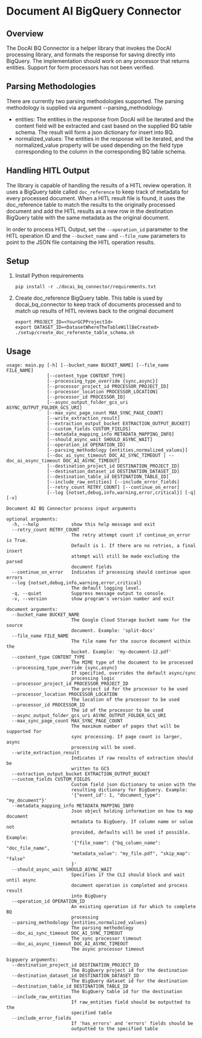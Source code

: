 # Document AI BigQuery Connector

## Overview
The DocAI BQ Connector is a helper library that invokes the DocAI processing library, and formats the response for saving directly into BigQuery. The implementation should work on any processor that returns entities. Support for form processors has not been verified.

## Parsing Methodologies
There are currently two parsing methodologies supported. The parsing methodology is supplied via argument --parsing_methodology.

- entities: The entities in the response from DocAI will be iterated and the content field will be extracted and cast based on the supplied BQ table schema. The result will form a json dictionary for insert into BQ.
- normalized_values: The entities in the response will be iterated, and the normalized_value property will be used depending on the field type corresponding to the column in the corresponding BQ table schema.

## Handling HITL Output
The library is capable of handling the results of a HITL review operation. It uses a BigQuery table called `doc_reference` to keep track of metadata for every processed document.
When a HITL result file is found, it uses the doc_reference table to match the results to the originally processed document and add the HITL results as a new row in the destination BigQuery table with the same metadata as the original document.

In order to process HITL Output, set the `--operation_id` parameter to the HITL operation ID and the `--bucket_name` and `--file_name` parameters to point to the JSON file containing the HITL operation results.


## Setup
1. Install Python requirements
    ```commandline
    pip install -r ./docai_bq_connector/requirements.txt
    ```
2. Create doc_reference BigQuery table. This table is used by docai_bq_connector to keep track of documents processed and to match up results of HITL reviews back to the original document

   ```commandline
   export PROJECT_ID=<YourGCPProjectId>
   export DATASET_ID=<DatasetWhereTheTableWillBeCreated>
   ./setup/create_doc_referente_table_schema.sh
   ```

## Usage
```shell
usage: main.py [-h] [--bucket_name BUCKET_NAME] [--file_name FILE_NAME]
               [--content_type CONTENT_TYPE]
               [--processing_type_override {sync,async}]
               [--processor_project_id PROCESSOR_PROJECT_ID]
               [--processor_location PROCESSOR_LOCATION]
               [--processor_id PROCESSOR_ID]
               [--async_output_folder_gcs_uri ASYNC_OUTPUT_FOLDER_GCS_URI]
               [--max_sync_page_count MAX_SYNC_PAGE_COUNT]
               [--write_extraction_result]
               [--extraction_output_bucket EXTRACTION_OUTPUT_BUCKET]
               [--custom_fields CUSTOM_FIELDS]
               [--metadata_mapping_info METADATA_MAPPING_INFO]
               [--should_async_wait SHOULD_ASYNC_WAIT]
               [--operation_id OPERATION_ID]
               [--parsing_methodology {entities,normalized_values}]
               [--doc_ai_sync_timeout DOC_AI_SYNC_TIMEOUT | --doc_ai_async_timeout DOC_AI_ASYNC_TIMEOUT]
               [--destination_project_id DESTINATION_PROJECT_ID]
               [--destination_dataset_id DESTINATION_DATASET_ID]
               [--destination_table_id DESTINATION_TABLE_ID]
               [--include_raw_entities] [--include_error_fields]
               [--retry_count RETRY_COUNT] [--continue_on_error]
               [--log {notset,debug,info,warning,error,critical}] [-q] [-v]

Document AI BQ Connector process input arguments

optional arguments:
  -h, --help            show this help message and exit
  --retry_count RETRY_COUNT
                        The retry attempt count if continue_on_error is True.
                        Default is 1. If there are no retries, a final insert
                        attempt will still be made excluding the parsed
                        document fields
  --continue_on_error   Indicates if processing should continue upon errors
  --log {notset,debug,info,warning,error,critical}
                        The default logging level.
  -q, --quiet           Suppress message output to console.
  -v, --version         show program's version number and exit

document arguments:
  --bucket_name BUCKET_NAME
                        The Google Cloud Storage bucket name for the source
                        document. Example: 'split-docs'
  --file_name FILE_NAME
                        The file name for the source document within the
                        bucket. Example: 'my-document-12.pdf'
  --content_type CONTENT_TYPE
                        The MIME type of the document to be processed
  --processing_type_override {sync,async}
                        If specified, overrides the default async/sync
                        processing logic
  --processor_project_id PROCESSOR_PROJECT_ID
                        The project id for the processor to be used
  --processor_location PROCESSOR_LOCATION
                        The location of the processor to be used
  --processor_id PROCESSOR_ID
                        The id of the processor to be used
  --async_output_folder_gcs_uri ASYNC_OUTPUT_FOLDER_GCS_URI
  --max_sync_page_count MAX_SYNC_PAGE_COUNT
                        The maximum number of pages that will be supported for
                        sync processing. If page count is larger, async
                        processing will be used.
  --write_extraction_result
                        Indicates if raw results of extraction should be
                        written to GCS
  --extraction_output_bucket EXTRACTION_OUTPUT_BUCKET
  --custom_fields CUSTOM_FIELDS
                        Custom field json dictionary to union with the
                        resulting dictionary for BigQuery. Example:
                        '{"event_id": 1, "document_type": "my_document"}'
  --metadata_mapping_info METADATA_MAPPING_INFO
                        Json object holding information on how to map document
                        metadata to BigQuery. If column name or value not
                        provided, defaults will be used if possible. Example:
                        '{"file_name": {"bq_column_name": "doc_file_name",
                        "metadata_value": "my_file.pdf", "skip_map": "false"
                        }'
  --should_async_wait SHOULD_ASYNC_WAIT
                        Specifies if the CLI should block and wait until async
                        document operation is completed and process result
                        into BigQuery
  --operation_id OPERATION_ID
                        An existing operation id for which to complete BQ
                        processing
  --parsing_methodology {entities,normalized_values}
                        The parsing methodology
  --doc_ai_sync_timeout DOC_AI_SYNC_TIMEOUT
                        The sync processor timeout
  --doc_ai_async_timeout DOC_AI_ASYNC_TIMEOUT
                        The async processor timeout

bigquery arguments:
  --destination_project_id DESTINATION_PROJECT_ID
                        The BigQuery project id for the destination
  --destination_dataset_id DESTINATION_DATASET_ID
                        The BigQuery dataset id for the destination
  --destination_table_id DESTINATION_TABLE_ID
                        The BigQuery table id for the destination
  --include_raw_entities
                        If raw_entities field should be outputted to the
                        specified table
  --include_error_fields
                        If 'has_errors' and 'errors' fields should be
                        outputted to the specified table
```